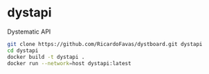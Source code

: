 # dystapi
Dystematic API

```bash
git clone https://github.com/RicardoFavas/dystboard.git dystapi
cd dystapi
docker build -t dystapi .
docker run --network=host dystapi:latest
```
